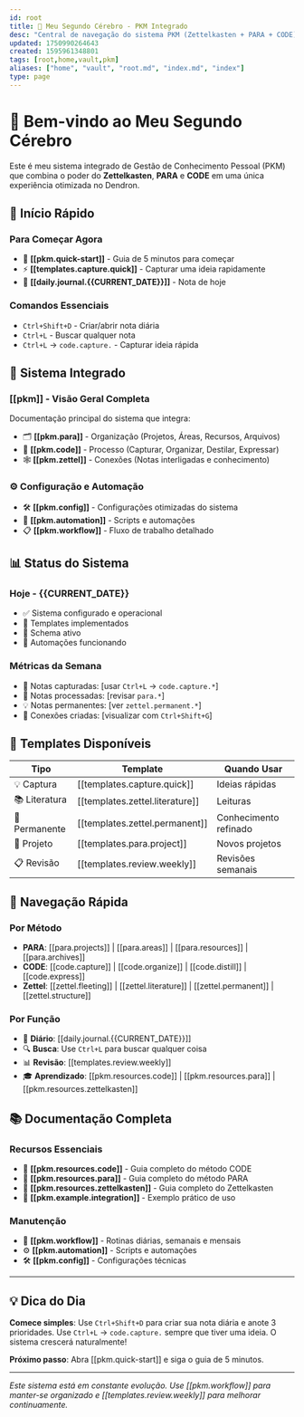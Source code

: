 ```yaml
---
id: root
title: 🧠 Meu Segundo Cérebro - PKM Integrado
desc: "Central de navegação do sistema PKM (Zettelkasten + PARA + CODE)"
updated: 1750990264643
created: 1595961348801
tags: [root,home,vault,pkm]
aliases: ["home", "vault", "root.md", "index.md", "index"]
type: page
---
```


# 🧠 Bem-vindo ao Meu Segundo Cérebro

Este é meu sistema integrado de Gestão de Conhecimento Pessoal (PKM) que combina o poder do **Zettelkasten**, **PARA** e **CODE** em uma única experiência otimizada no Dendron.

## 🚀 Início Rápido

### Para Começar Agora
- 📖 **[[pkm.quick-start]]** - Guia de 5 minutos para começar
- ⚡ **[[templates.capture.quick]]** - Capturar uma ideia rapidamente
- 📅 **[[daily.journal.{{CURRENT_DATE}}]]** - Nota de hoje

### Comandos Essenciais
- `Ctrl+Shift+D` - Criar/abrir nota diária
- `Ctrl+L` - Buscar qualquer nota
- `Ctrl+L` → `code.capture.` - Capturar ideia rápida

## 🎯 Sistema Integrado

### [[pkm]] - Visão Geral Completa
Documentação principal do sistema que integra:

- 🗂️ **[[pkm.para]]** - Organização (Projetos, Áreas, Recursos, Arquivos)
- 🔄 **[[pkm.code]]** - Processo (Capturar, Organizar, Destilar, Expressar)  
- 🕸️ **[[pkm.zettel]]** - Conexões (Notas interligadas e conhecimento)

### ⚙️ Configuração e Automação
- 🛠️ **[[pkm.config]]** - Configurações otimizadas do sistema
- 🤖 **[[pkm.automation]]** - Scripts e automações
- 📋 **[[pkm.workflow]]** - Fluxo de trabalho detalhado

## 📊 Status do Sistema

### Hoje - {{CURRENT_DATE}}  
- ✅ Sistema configurado e operacional
- 📝 Templates implementados
- 🔗 Schema ativo
- 🤖 Automações funcionando

### Métricas da Semana
- 📝 Notas capturadas: [usar `Ctrl+L` → `code.capture.*`]
- 🎯 Notas processadas: [revisar `para.*`]
- 💡 Notas permanentes: [ver `zettel.permanent.*`]
- 🔗 Conexões criadas: [visualizar com `Ctrl+Shift+G`]

## 🎨 Templates Disponíveis

| Tipo | Template | Quando Usar |
|------|----------|-------------|
| 💡 Captura | [[templates.capture.quick]] | Ideias rápidas |
| 📚 Literatura | [[templates.zettel.literature]] | Leituras |
| 💎 Permanente | [[templates.zettel.permanent]] | Conhecimento refinado |
| 🎯 Projeto | [[templates.para.project]] | Novos projetos |
| 📋 Revisão | [[templates.review.weekly]] | Revisões semanais |

## 🔗 Navegação Rápida

### Por Método
- **PARA**: [[para.projects]] | [[para.areas]] | [[para.resources]] | [[para.archives]]
- **CODE**: [[code.capture]] | [[code.organize]] | [[code.distill]] | [[code.express]]
- **Zettel**: [[zettel.fleeting]] | [[zettel.literature]] | [[zettel.permanent]] | [[zettel.structure]]

### Por Função
- 📅 **Diário**: [[daily.journal.{{CURRENT_DATE}}]]
- 🔍 **Busca**: Use `Ctrl+L` para buscar qualquer coisa
- 📊 **Revisão**: [[templates.review.weekly]]
- 🎓 **Aprendizado**: [[pkm.resources.code]] | [[pkm.resources.para]] | [[pkm.resources.zettelkasten]]

## 📚 Documentação Completa

### Recursos Essenciais
- 📖 **[[pkm.resources.code]]** - Guia completo do método CODE
- 📖 **[[pkm.resources.para]]** - Guia completo do método PARA  
- 📖 **[[pkm.resources.zettelkasten]]** - Guia completo do Zettelkasten
- 🎯 **[[pkm.example.integration]]** - Exemplo prático de uso

### Manutenção
- 🔧 **[[pkm.workflow]]** - Rotinas diárias, semanais e mensais
- ⚙️ **[[pkm.automation]]** - Scripts e automações
- 🛠️ **[[pkm.config]]** - Configurações técnicas

---

## 💡 Dica do Dia

**Comece simples**: Use `Ctrl+Shift+D` para criar sua nota diária e anote 3 prioridades. Use `Ctrl+L` → `code.capture.` sempre que tiver uma ideia. O sistema crescerá naturalmente!

**Próximo passo**: Abra [[pkm.quick-start]] e siga o guia de 5 minutos.

---

*Este sistema está em constante evolução. Use [[pkm.workflow]] para manter-se organizado e [[templates.review.weekly]] para melhorar continuamente.*

